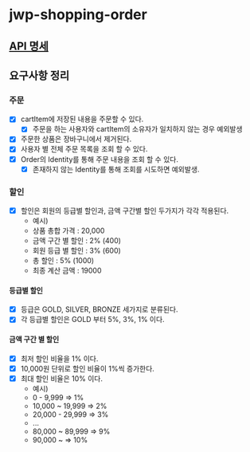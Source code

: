 # jwp-shopping-order

## [API 명세](https://documenter.getpostman.com/view/19074157/2s93m91M9P)

## 요구사항 정리

### 주문

- [x] cartItem에 저장된 내용을 주문할 수 있다.
    - [x] 주문을 하는 사용자와 cartItem의 소유자가 일치하지 않는 경우 예외발생
- [x] 주문한 상품은 장바구니에서 제거된다.
- [x] 사용자 별 전체 주문 목록을 조회 할 수 있다.
- [x] Order의 Identity를 통해 주문 내용을 조회 할 수 있다.
    - [x] 존재하지 않는 Identity를 통해 조회를 시도하면 예외발생.

### 할인

- [x] 할인은 회원의 등급별 할인과, 금액 구간별 할인 두가지가 각각 적용된다.
  -  예시) 
  - 상품 총합 가격 : 20,000
  - 금액 구간 별 할인 : 2% (400)
  - 회원 등급 별 할인 : 3% (600)
  - 총 할인 : 5% (1000)
  - 최종 계산 금액 : 19000

#### 등급별 할인
- [x] 등급은 GOLD, SILVER, BRONZE 세가지로 분류된다.
- [x] 각 등급별 할인은 GOLD 부터 5%, 3%, 1% 이다.

#### 금액 구간 별 할인
- [x] 최저 할인 비율을 1% 이다.
- [x] 10,000원 단위로 할인 비율이 1%씩 증가한다.
- [x] 최대 할인 비율은 10% 이다.
  - 예시)
  - 0 - 9,999 => 1%
  - 10,000 ~ 19,999 => 2%
  - 20,000 - 29,999 => 3%
  - ...
  - 80,000 ~ 89,999 => 9%
  - 90,000 ~        => 10% 
